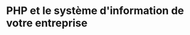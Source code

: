 PHP et le système d'information de votre entreprise
==================================================
